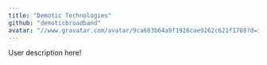 ```yaml
---
title: "Demotic Technologies"
github: "demoticbroadband"
avatar: "//www.gravatar.com/avatar/9ca603b64a9f1926cae9262c621f1708?d=identicon"
---
```


User description here!
